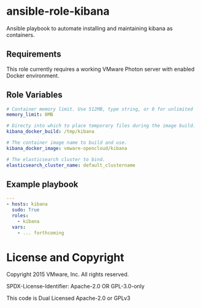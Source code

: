 # ansible-role-kibana

Ansible playbook to automate installing and maintaining kibana as containers.

## Requirements

This role currently requires a working VMware Photon server with enabled Docker environment.

## Role Variables

```yaml
# Container memory limit. Use 512MB, type string, or 0 for unlimited
memory_limit: 0MB

# Directy into which to place temporary files during the image build.
kibana_docker_build: /tmp/kibana

# The container image name to build and use.
kibana_docker_image: vmware-opencloud/kibana

# The elasticsearch cluster to bind.
elasticsearch_cluster_name: default_clustername
```

## Example playbook

```yaml
---
- hosts: kibana
  sudo: True
  roles:
    - kibana
  vars:
    - ... forthcoming
```

# License and Copyright
 
Copyright 2015 VMware, Inc.  All rights reserved.

SPDX-License-Identifier: Apache-2.0 OR GPL-3.0-only

This code is Dual Licensed Apache-2.0 or GPLv3

